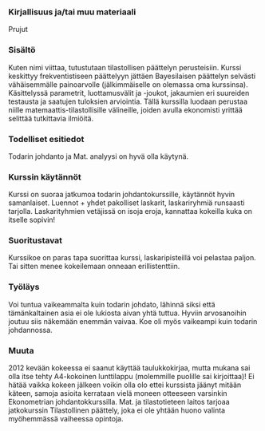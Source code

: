 ### Kirjallisuus ja/tai muu materiaali

Prujut

### Sisältö

Kuten nimi viittaa, tutustutaan tilastollisen päättelyn perusteisiin. Kurssi keskittyy frekventistiseen päättelyyn jättäen Bayesilaisen päättelyn selvästi vähäisemmälle painoarvolle (jälkimmäiselle on olemassa oma kurssinsa). Käsittelyssä parametrit, luottamusvälit ja -joukot, jakaumien eri suureiden testausta ja saatujen tuloksien arviointia. Tällä kurssilla luodaan perustaa niille matemaattis-tilastollisille välineille, joiden avulla ekonomisti yrittää selittää tutkittavia ilmiöitä.

### Todelliset esitiedot

Todarin johdanto ja Mat. analyysi on hyvä olla käytynä.

### Kurssin käytännöt

Kurssi on suoraa jatkumoa todarin johdantokurssille, käytännöt hyvin samanlaiset. Luennot + yhdet pakolliset laskarit, laskariryhmiä runsaasti tarjolla. Laskarityhmien vetäjissä on isoja eroja, kannattaa kokeilla kuka on itselle sopivin!

### Suoritustavat

Kurssikoe on paras tapa suorittaa kurssi, laskaripisteillä voi pelastaa paljon. Tai sitten menee kokeilemaan onneaan erillistenttiin.

### Työläys

Voi tuntua vaikeammalta kuin todarin johdato, lähinnä siksi että tämänkaltainen asia ei ole lukiosta aivan yhtä tuttua. Hyviin arvosanoihin joutuu siis näkemään enemmän vaivaa. Koe oli myös vaikeampi kuin todarin johdannossa.

### Muuta

2012 kevään kokeessa ei saanut käyttää taulukkokirjaa, mutta mukana sai olla itse tehty A4-kokoinen lunttilappu (molemmille puolille sai kirjoittaa)! Ei hätää vaikka kokeen jälkeen voikin olla olo ettei kurssista jäänyt mitään käteen, samoja asioita kerrataan vielä moneen otteeseen varsinkin Ekonometrian johdantokkurssilla. Mat. ja tilastotieteen laitos tarjoaa jatkokurssin Tilastollinen päättely, joka ei ole yhtään huono valinta myöhemmässä vaiheessa opintoja.